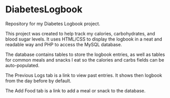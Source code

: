 # DiabetesLogbook
Repository for my Diabetes Logbook project.

This project was created to help track my calories, carbohydrates, and blood sugar levels. It uses HTML/CSS to display the logbook in a neat and readable way and PHP to access the MySQL database.

The database contains tables to store the logbook entries, as well as tables for common meals and snacks I eat so the calories and carbs fields can be auto-populated.

The Previous Logs tab is a link to view past entries. It shows then logbook from the day before by default.

The Add Food tab is a link to add a meal or snack to the database.
